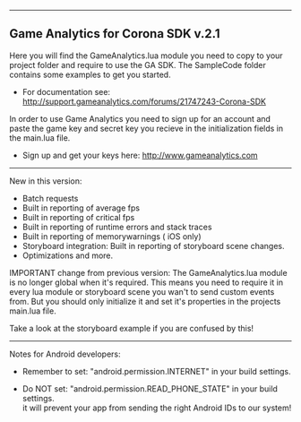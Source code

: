 ---------------------------------------------------------------------------------
Game Analytics for Corona SDK v.2.1
---------------------------------------------------------------------------------

Here you will find the GameAnalytics.lua module you need to copy to your project folder and require to use the GA SDK.
The SampleCode folder contains some examples to get you started.

- For documentation see: http://support.gameanalytics.com/forums/21747243-Corona-SDK

In order to use Game Analytics you need to sign up for an account and paste the game 
key and secret key you recieve in the initialization fields in the main.lua file.

- Sign up and get your keys here: http://www.gameanalytics.com

---------------------------------------------------------------------------------

New in this version:

+ Batch requests
+ Built in reporting of average fps
+ Built in reporting of critical fps
+ Built in reporting of runtime errors and stack traces
+ Built in reporting of memorywarnings ( iOS only)
+ Storyboard integration: Built in reporting of storyboard scene changes.
+ Optimizations and more.

IMPORTANT change from previous version: The GameAnalytics.lua module is no longer global when it's required.
This means you need to require it in every lua module or storyboard scene you wan't to send custom events from.
But you should only initialize it and set it's properties in the projects main.lua file.

Take a look at the storyboard example if you are confused by this!

---------------------------------------------------------------------------------

Notes for Android developers:

- Remember to set: "android.permission.INTERNET" in your build settings.

- Do NOT set: "android.permission.READ_PHONE_STATE" in your build settings.  
it will prevent your app from sending the right Android IDs to our system!
